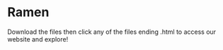 # Ramen
Download the files then click any of the files ending .html to access our website and explore!
